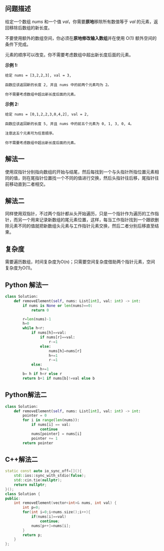 ## 问题描述

给定一个数组 *nums* 和一个值 *val*，你需要**原地**移除所有数值等于 *val* 的元素，返回移除后数组的新长度。

不要使用额外的数组空间，你必须在**原地修改输入数组**并在使用 O(1) 额外空间的条件下完成。

元素的顺序可以改变。你不需要考虑数组中超出新长度后面的元素。

**示例 1:**

```
给定 nums = [3,2,2,3], val = 3,

函数应该返回新的长度 2, 并且 nums 中的前两个元素均为 2。

你不需要考虑数组中超出新长度后面的元素。
```

**示例 2:**

```
给定 nums = [0,1,2,2,3,0,4,2], val = 2,

函数应该返回新的长度 5, 并且 nums 中的前五个元素为 0, 1, 3, 0, 4。

注意这五个元素可为任意顺序。

你不需要考虑数组中超出新长度后面的元素。
```

## 解法一

使用双指针分别指向数组的开始与结尾，然后每找到一个与头指针所指位置元素相同的值，则在尾指针位置找一个不同的值进行交换，然后头指针往后移，尾指针往前移动直到二者相交。

## 解法二

同样使用双指针，不过两个指针都从头开始遍历，只是一个指针作为遍历的工作指针，而另一个用来记录新数组的尾元素位置，这样，每当工作指针找到一个跟欲删除元素不同的值就把新数组头元素与工作指针元素交换，然后二者分别后移直至结束。

## 复杂度

需要遍历数组，时间复杂度为O(n)；只需要空间复杂度借助两个指针元素，空间复杂度为O(1)。

## Python 解法一

```Python
class Solution:
    def removeElement(self, nums: List[int], val: int) -> int:
        if nums is None or len(nums)==0:
            return 0

        r=len(nums)-1
        h=0
        while h<r:
            if nums[h]==val:
                if nums[r]==val:
                    r-=1
                else:
                    nums[h]=nums[r]
                    h+=1
                    r-=1
            else:
                h+=1
        b= h if h<r else r
        return b+1 if nums[b]!=val else b
```

## Python解法二

```python
class Solution:
    def removeElement(self, nums: List[int], val: int) -> int:
        pointer = 0
        for i in range(len(nums)):
            if nums[i] == val:
                continue
            nums[pointer] = nums[i]
            pointer += 1
        return pointer
```

## C++解法二

```c++
static const auto io_sync_off=[](){
    std::ios::sync_with_stdio(false);
    std::cin.tie(nullptr);
    return nullptr;
}();
class Solution {
public:
    int removeElement(vector<int>& nums, int val) {
        int p=0;
        for(int i=0;i<nums.size();i++){
            if(nums[i]==val)
                continue;
            nums[p++]=nums[i];
        }
        return p;
    }
};
```

